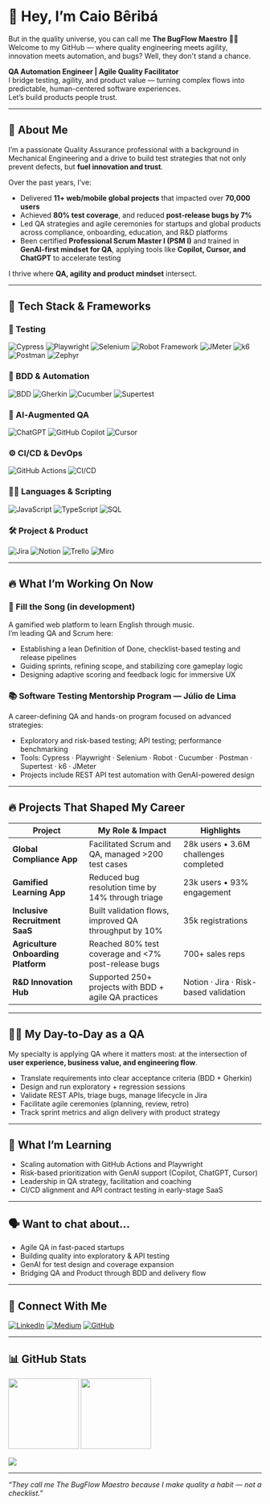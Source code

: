 # 👋 Hey, I’m Caio Bêribá

But in the quality universe, you can call me **The BugFlow Maestro** 🎯🧪  
Welcome to my GitHub — where quality engineering meets agility, innovation meets automation, and bugs? Well, they don't stand a chance.

**QA Automation Engineer | Agile Quality Facilitator**  
I bridge testing, agility, and product value — turning complex flows into predictable, human-centered software experiences.  
Let’s build products people trust.

---

## 🧠 About Me

I’m a passionate Quality Assurance professional with a background in Mechanical Engineering and a drive to build test strategies that not only prevent defects, but **fuel innovation and trust**.

Over the past years, I’ve:
- Delivered **11+ web/mobile global projects** that impacted over **70,000 users**
- Achieved **80% test coverage**, and reduced **post‑release bugs by 7%**
- Led QA strategies and agile ceremonies for startups and global products across compliance, onboarding, education, and R&D platforms
- Been certified **Professional Scrum Master I (PSM I)** and trained in **GenAI-first mindset for QA**, applying tools like **Copilot, Cursor, and ChatGPT** to accelerate testing

I thrive where **QA, agility and product mindset** intersect.

---

## 🧰 Tech Stack & Frameworks

### 🔎 Testing
![Cypress](https://img.shields.io/badge/Cypress-232F3E?style=flat-square&logo=cypress)
![Playwright](https://img.shields.io/badge/Playwright-2D2E3B?style=flat-square&logo=playwright)
![Selenium](https://img.shields.io/badge/Selenium-43B02A?style=flat-square&logo=selenium)
![Robot Framework](https://img.shields.io/badge/Robot_Framework-000?style=flat-square)
![JMeter](https://img.shields.io/badge/Apache_JMeter-D22128?style=flat-square&logo=apache)
![k6](https://img.shields.io/badge/k6-7D64FF?style=flat-square)
![Postman](https://img.shields.io/badge/Postman-FF6C37?style=flat-square&logo=postman)
![Zephyr](https://img.shields.io/badge/Zephyr-2D2E3B?style=flat-square)

### 🧪 BDD & Automation
![BDD](https://img.shields.io/badge/BDD-4B4B4B?style=flat-square)
![Gherkin](https://img.shields.io/badge/Gherkin-22C55E?style=flat-square)
![Cucumber](https://img.shields.io/badge/Cucumber-23D96C?style=flat-square&logo=cucumber)
![Supertest](https://img.shields.io/badge/Supertest-2D2E3B?style=flat-square)

### 🧠 AI‑Augmented QA
![ChatGPT](https://img.shields.io/badge/ChatGPT-10a37f?style=flat-square&logo=openai)
![GitHub Copilot](https://img.shields.io/badge/Copilot-2D2E3B?style=flat-square&logo=github)
![Cursor](https://img.shields.io/badge/Cursor-4B4B4B?style=flat-square)

### ⚙️ CI/CD & DevOps
![GitHub Actions](https://img.shields.io/badge/GitHub_Actions-2088FF?style=flat-square&logo=githubactions)
![CI/CD](https://img.shields.io/badge/CI/CD-blue?style=flat-square)

### 🧑‍💻 Languages & Scripting
![JavaScript](https://img.shields.io/badge/JavaScript-F7DF1E?style=flat-square&logo=javascript&logoColor=black)
![TypeScript](https://img.shields.io/badge/TypeScript-007ACC?style=flat-square&logo=typescript&logoColor=white)
![SQL](https://img.shields.io/badge/SQL-336791?style=flat-square&logo=postgresql)

### 🛠 Project & Product
![Jira](https://img.shields.io/badge/Jira-0052CC?style=flat-square&logo=jira)
![Notion](https://img.shields.io/badge/Notion-000000?style=flat-square&logo=notion)
![Trello](https://img.shields.io/badge/Trello-0052CC?style=flat-square&logo=trello)
![Miro](https://img.shields.io/badge/Miro-050038?style=flat-square&logo=miro)

---

## 🔥 What I’m Working On Now

### 🎵 Fill the Song (in development)
A gamified web platform to learn English through music.  
I’m leading QA and Scrum here:
- Establishing a lean Definition of Done, checklist-based testing and release pipelines
- Guiding sprints, refining scope, and stabilizing core gameplay logic
- Designing adaptive scoring and feedback logic for immersive UX

### 📚 Software Testing Mentorship Program — Júlio de Lima
A career-defining QA and hands-on program focused on advanced strategies:  
- Exploratory and risk-based testing; API testing; performance benchmarking  
- Tools: Cypress · Playwright · Selenium · Robot · Cucumber · Postman · Supertest · k6 · JMeter  
- Projects include REST API test automation with GenAI-powered design  

---

## 🔥 Projects That Shaped My Career

| Project | My Role & Impact | Highlights |
|--------|------------------|------------|
| **Global Compliance App** | Facilitated Scrum and QA, managed >200 test cases | 28k users • 3.6M challenges completed |
| **Gamified Learning App** | Reduced bug resolution time by 14% through triage | 23k users • 93% engagement |
| **Inclusive Recruitment SaaS** | Built validation flows, improved QA throughput by 10% | 35k registrations |
| **Agriculture Onboarding Platform** | Reached 80% test coverage and <7% post-release bugs | 700+ sales reps |
| **R&D Innovation Hub** | Supported 250+ projects with BDD + agile QA practices | Notion · Jira · Risk-based validation |

---

## 👨‍💻 My Day-to-Day as a QA

My specialty is applying QA where it matters most: at the intersection of **user experience, business value, and engineering flow**.

- Translate requirements into clear acceptance criteria (BDD + Gherkin)
- Design and run exploratory + regression sessions
- Validate REST APIs, triage bugs, manage lifecycle in Jira
- Facilitate agile ceremonies (planning, review, retro)
- Track sprint metrics and align delivery with product strategy

---

## 🌱 What I’m Learning

- Scaling automation with GitHub Actions and Playwright
- Risk-based prioritization with GenAI support (Copilot, ChatGPT, Cursor)
- Leadership in QA strategy, facilitation and coaching
- CI/CD alignment and API contract testing in early-stage SaaS

---

## 🗣️ Want to chat about…

- Agile QA in fast-paced startups
- Building quality into exploratory & API testing
- GenAI for test design and coverage expansion
- Bridging QA and Product through BDD and delivery flow

---

## 🔗 Connect With Me

[![LinkedIn](https://img.shields.io/badge/LinkedIn-blue?style=for-the-badge&logo=linkedin)](https://linkedin.com/in/caioberiba)
[![Medium](https://img.shields.io/badge/Medium-black?style=for-the-badge&logo=medium)](https://medium.com/@caioberiba)
[![GitHub](https://img.shields.io/badge/GitHub-181717?style=for-the-badge&logo=github)](https://github.com/caiobberiba)

---

## 📊 GitHub Stats

<p align="left">
  <img height="140em" src="https://github-readme-stats.vercel.app/api?username=caiobberiba&show_icons=true&theme=radical&count_private=true" />
  <img height="140em" src="https://github-readme-stats.vercel.app/api/top-langs/?username=caiobberiba&layout=compact&theme=radical" />
</p>

<p align="left">
  <img src="https://github-profile-trophy.vercel.app/?username=caiobberiba&theme=radical&margin-w=10&margin-h=10" />
</p>

---

_“They call me The BugFlow Maestro because I make quality a habit — not a checklist.”_